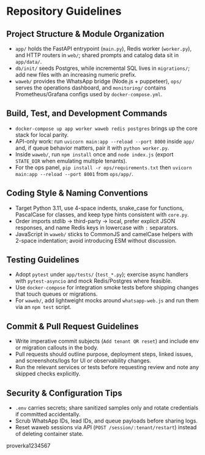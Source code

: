# Repository Guidelines

## Project Structure & Module Organization
- `app/` holds the FastAPI entrypoint (`main.py`), Redis worker (`worker.py`), and HTTP routers in `web/`; shared prompts and catalog data sit in `app/data/`.
- `db/init/` seeds Postgres, while incremental SQL lives in `migrations/`; add new files with an increasing numeric prefix.
- `waweb/` provides the WhatsApp bridge (Node.js + puppeteer), `ops/` serves the operations dashboard, and `monitoring/` contains Prometheus/Grafana configs used by `docker-compose.yml`.

## Build, Test, and Development Commands
- `docker-compose up app worker waweb redis postgres` brings up the core stack for local parity.
- API-only work: run `uvicorn main:app --reload --port 8000` inside `app/` and, if queue behavior matters, pair it with `python worker.py`.
- Inside `waweb/`, run `npm install` once and `node index.js` (export `STATE_DIR` when emulating multiple tenants).
- For the ops panel, `pip install -r ops/requirements.txt` then `uvicorn main:app --reload --port 8001` from `ops/app/`.

## Coding Style & Naming Conventions
- Target Python 3.11, use 4-space indents, snake_case for functions, PascalCase for classes, and keep type hints consistent with `core.py`.
- Order imports stdlib → third-party → local, prefer explicit JSON responses, and name Redis keys in lowercase with `:` separators.
- JavaScript in `waweb/` sticks to CommonJS and camelCase helpers with 2-space indentation; avoid introducing ESM without discussion.

## Testing Guidelines
- Adopt `pytest` under `app/tests/` (`test_*.py`); exercise async handlers with `pytest-asyncio` and mock Redis/Postgres where feasible.
- Use `docker-compose` for integration smoke tests before shipping changes that touch queues or migrations.
- For `waweb/`, add lightweight mocks around `whatsapp-web.js` and run them via an `npm test` script.

## Commit & Pull Request Guidelines
- Write imperative commit subjects (`Add tenant QR reset`) and include env or migration callouts in the body.
- Pull requests should outline purpose, deployment steps, linked issues, and screenshots/logs for UI or observability changes.
- Run the relevant services or tests before requesting review and note any skipped checks explicitly.

## Security & Configuration Tips
- `.env` carries secrets; share sanitized samples only and rotate credentials if committed accidentally.
- Scrub WhatsApp IDs, lead IDs, and queue payloads before sharing logs.
- Reset waweb sessions via API (`POST /session/:tenant/restart`) instead of deleting container state.

proverka1234567
